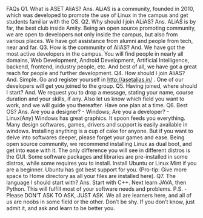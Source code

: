 FAQs
Q1. What is ASET AliAS?
Ans. ALiAS is a community, founded in 2010, which was developed to promote the use of Linux in the
campus and get students familiar with the OS.
Q2. Why should I join ALiAS?
Ans. ALiAS is by far, the best club inside Amity. Being an open source promoting community, we are
open to developers not only inside the campus, but also from various places. We have got assistance
from alumni and people from tech, near and far.
Q3. How is the community of AliAS?
And. We have got the most active developers in the campus. You will find people in nearly all domains,
Web Development, Android Development, Artificial Intelligence, backend, frontend, industry people,
etc. And best of all, we have got a great reach for people and further development.
Q4. How should I join AliAS?
And. Simple. Go and register yourself in http://asetalias.in/ . One of our developers will get you joined
to the group.
Q5. Having joined, where should I start?
And. We request you to drop a message, stating your name, course duration and your skills, if any. Also
let us know which field you want to work, and we will guide you thereafter. Have one plan at a time.
Q6. Best OS?
Ans. Are you a designer? - Windows; Are you a developer? - Linux(Any)
Windows has great graphics. It spoon feeds you everything. Many design softwares, games, drivers and
support is easily available in windows. Installing anything is a cup of cake for anyone. But if you want
to delve into softwares deeper, please forget your games and ease. Being open source community, we
recommend installing Linux as dual boot, and get into ease with it. The only difference you will see in
different distros is the GUI. Some software packages and libraries are pre-installed in some distros,
while some requires you to install. Install Ubuntu or Linux Mint if you are a beginner. Ubuntu has got
best support for you. (Pro-tip: Give more space to Home directory as all your files are installed here).
Q7. The language I should start with?
Ans. Start with C++. Next learn JAVA, then Python. This will fulfill most of your software needs and
problems.
P.S. - Please DON’T ASK TO ASK, JUST ASK. We all are learners here, and all of us are noobs in
some field or the other. Don’t be shy. If you don’t know, just admit it, and ask and learn to be better
you.
